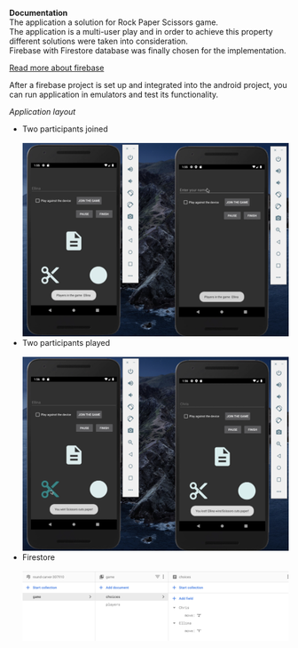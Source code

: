 **Documentation** </br>
The application a solution for Rock Paper Scissors game. </br>
The application is a multi-user play and in order to achieve this property different solutions were taken into consideration. </br>
Firebase with Firestore database was finally chosen for the implementation. </br> 

[Read more about firebase]( https://console.firebase.google.com/ )

After a firebase project is set up and integrated into the android project, you can run application in emulators and test its functionality. </br> 

*Application layout*
* Two participants joined </br> </br>
![plot](./twoParticipantsJoined.png)
* Two participants played </br> </br>
![plot](./twoParticipantsPlyed.png)
* Firestore </br> </br>
![plot](./firebase.png)


 





